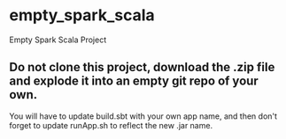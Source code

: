 # empty_spark_scala
Empty Spark Scala Project

## Do not clone this project, download the .zip file and explode it into an empty git repo of your own.
You will have to update build.sbt with your own app name, and then don't forget to update runApp.sh to reflect the new .jar name.
